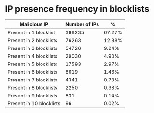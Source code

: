 # IP presence frequency in blocklists
| Malicious IP | Number of IPs | % |
|----|----|----|
| Present in 1 blocklist | 398235 | 67.27% |
| Present in 2 blocklists | 76263 | 12.88% |
| Present in 3 blocklists | 54726 | 9.24% |
| Present in 4 blocklists | 29030 | 4.90% |
| Present in 5 blocklists | 17593 | 2.97% |
| Present in 6 blocklists | 8619 | 1.46% |
| Present in 7 blocklists | 4341 | 0.73% |
| Present in 8 blocklists | 2250 | 0.38% |
| Present in 9 blocklists | 831 | 0.14% |
| Present in 10 blocklists | 96 | 0.02% |
